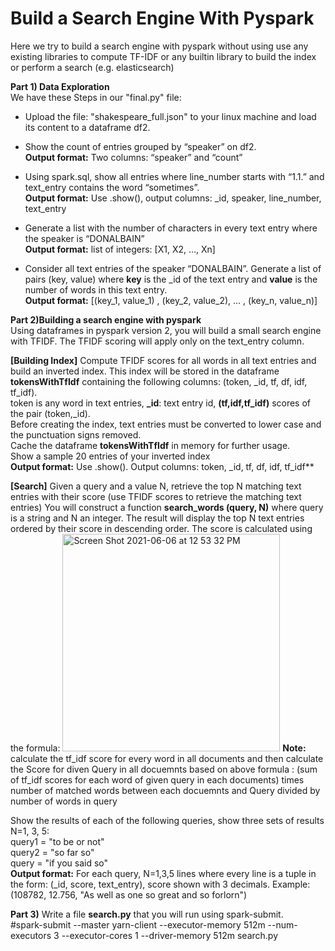 # Build a Search Engine With Pyspark
Here we try to build a search engine with pyspark without using use any existing libraries to compute TF-IDF or any builtin library to build the index or perform a search (e.g. elasticsearch)

**Part 1) Data Exploration**<br />
We have these Steps in our "final.py" file:
- Upload the file: "shakespeare_full.json" to your linux machine and load its content to a dataframe df2.
- Show the count of entries grouped by “speaker” on df2.\
**Output format:** Two columns: “speaker” and “count”

- Using spark.sql, show all entries where line_number starts with “1.1.” and text_entry contains the word “sometimes”.\
**Output format:** Use .show(), output columns: _id, speaker, line_number, text_entry

- Generate a list with the number of characters in every text entry where the speaker is “DONALBAIN”\
**Output format:** list of integers:  [X1, X2, …, Xn]

- Consider all text entries of the speaker “DONALBAIN”. Generate a list of pairs (key, value) where **key** is the _id of the text entry and **value** is the number of words in this text entry.\
**Output format:** [(key_1, value_1) , (key_2, value_2), … , (key_n, value_n)]

**Part 2)Building a search engine with pyspark**<br />
Using dataframes in pyspark version 2, you will build a small search engine with TFIDF. The TFIDF scoring will apply only on the text_entry column.

**[Building Index]** Compute TFIDF scores for all words in all text entries and build an inverted index. This index will be stored in the dataframe **tokensWithTfIdf** containing the following columns: (token, _id, tf, df, idf, tf_idf).\
token is any word in text entries, **_id**: text entry id, **(tf,idf,tf_idf)** scores of the pair (token,_id).\
Before creating the index, text entries must be converted to lower case and the punctuation signs removed.\
Cache the dataframe **tokensWithTfIdf** in memory for further usage.\
Show a sample 20 entries of your inverted index \
**Output format:** Use .show(). Output columns: token, _id, tf, df, idf, tf_idf**

**[Search]** Given a query and a value N, retrieve the top N matching text entries with their score (use TFIDF scores to retrieve the matching text entries)
You will construct a function **search_words (query, N)** where query is a string and N an integer. The result will display the top N text entries ordered by their score in descending order.
The score is calculated using the formula:
<img width="348" alt="Screen Shot 2021-06-06 at 12 53 32 PM" src="https://user-images.githubusercontent.com/81987771/120933027-4e097900-c6c6-11eb-8a1d-796b75bbe246.png"> 
**Note:**\
calculate the tf_idf score for every word in all documents and then calculate the Score for diven Query in all docuemnts based on above formula : (sum of tf_idf scores for each word of given query in each documents) times number of matched words between each docuemnts and Query divided by number of words in query

Show the results of each of the following queries, show three sets of results N=1, 3, 5:\
query1 = "to be or not"\
query2 = "so far so"\
query = "if you said so"\
**Output format:**  For each query, N=1,3,5 lines where every line is a tuple in the form: (_id, score, text_entry), score shown with 3 decimals. Example: (108782, 12.756, "As well as one so great and so forlorn")

**Part 3)** Write a file **search.py** that you will run using spark-submit.\
#spark-submit --master yarn-client --executor-memory 512m --num-executors 3 --executor-cores 1 --driver-memory 512m search.py
